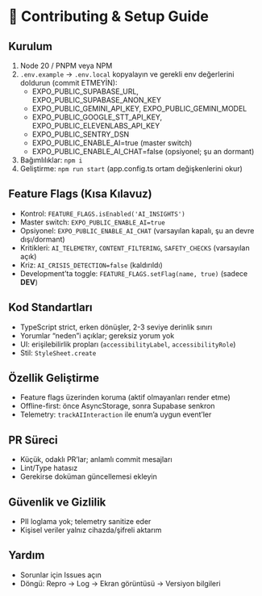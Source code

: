 # 🤝 Contributing & Setup Guide

## Kurulum
1. Node 20 / PNPM veya NPM
2. `.env.example` → `.env.local` kopyalayın ve gerekli env değerlerini doldurun (commit ETMEYİN):
   - EXPO_PUBLIC_SUPABASE_URL, EXPO_PUBLIC_SUPABASE_ANON_KEY
   - EXPO_PUBLIC_GEMINI_API_KEY, EXPO_PUBLIC_GEMINI_MODEL
   - EXPO_PUBLIC_GOOGLE_STT_API_KEY, EXPO_PUBLIC_ELEVENLABS_API_KEY
   - EXPO_PUBLIC_SENTRY_DSN
   - EXPO_PUBLIC_ENABLE_AI=true (master switch)
   - EXPO_PUBLIC_ENABLE_AI_CHAT=false (opsiyonel; şu an dormant)
3. Bağımlılıklar: `npm i`
4. Geliştirme: `npm run start` (app.config.ts ortam değişkenlerini okur)

## Feature Flags (Kısa Kılavuz)
- Kontrol: `FEATURE_FLAGS.isEnabled('AI_INSIGHTS')`
- Master switch: `EXPO_PUBLIC_ENABLE_AI=true`
- Opsiyonel: `EXPO_PUBLIC_ENABLE_AI_CHAT` (varsayılan kapalı, şu an devre dışı/dormant)
- Kritikleri: `AI_TELEMETRY`, `CONTENT_FILTERING`, `SAFETY_CHECKS` (varsayılan açık)
- Kriz: `AI_CRISIS_DETECTION=false` (kaldırıldı)
- Development’ta toggle: `FEATURE_FLAGS.setFlag(name, true)` (sadece __DEV__)

## Kod Standartları
- TypeScript strict, erken dönüşler, 2-3 seviye derinlik sınırı
- Yorumlar “neden”i açıklar; gereksiz yorum yok
- UI: erişilebilirlik propları (`accessibilityLabel`, `accessibilityRole`)
- Stil: `StyleSheet.create`

## Özellik Geliştirme
- Feature flags üzerinden koruma (aktif olmayanları render etme)
- Offline-first: önce AsyncStorage, sonra Supabase senkron
- Telemetry: `trackAIInteraction` ile enum’a uygun event’ler

## PR Süreci
- Küçük, odaklı PR’lar; anlamlı commit mesajları
- Lint/Type hatasız
- Gerekirse doküman güncellemesi ekleyin

## Güvenlik ve Gizlilik
- PII loglama yok; telemetry sanitize eder
- Kişisel veriler yalnız cihazda/şifreli aktarım

## Yardım
- Sorunlar için Issues açın
- Döngü: Repro → Log → Ekran görüntüsü → Versiyon bilgileri
